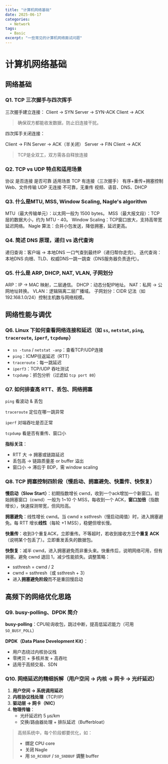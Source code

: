 ```yaml
---
title: "计算机网络基础"
date: 2025-06-17
categories:
  - Network
tags:
  - Basic
excerpt: "一些常见的计算机网络面试问题"
---
```




# 计算机网络基础

## 网络基础

### Q1. TCP 三次握手与四次挥手

三次握手建立连接：
Client → SYN
Server → SYN-ACK
Client → ACK

> 确保双方都能收发数据，防止旧连接干扰。

四次挥手关闭连接：

Client → FIN
Server → ACK（半关闭）
Server → FIN
Client → ACK

> TCP是全双工，双方需各自释放连接

### Q2. TCP vs UDP 特点和适用场景

协议  是否连接    是否可靠    适用场景
TCP 有连接（三次握手）   有序+重传+拥塞控制  Web、文件传输
UDP 无连接 不可靠，无重传 视频、语音、DNS、DHCP

### Q3. 什么是MTU, MSS, Window Scaling, Nagle's algorithm

MTU（最大传输单元）：以太网一般为 1500 bytes。
MSS（最大报文段）：TCP 层的数据大小，约为 MTU - 40。
Window Scaling：TCP窗口放大，支持高带宽延迟网络。
Nagle 算法：合并小包发送，降低拥塞，延迟更高。

### Q4. 简述 DNS 原理，递归 vs 迭代查询

递归查询：客户端 → 本地DNS 一口气查到最终IP（递归帮你走完）。
迭代查询：本地DNS 向根、TLD、权威DNS一跳一跳查（DNS服务器负责迭代）。

### Q5. 什么是 ARP, DHCP, NAT, VLAN, 子网划分

ARP：IP → MAC 映射，二层通信。
DHCP：动态分配IP地址。
NAT：私网 → 公网地址转换。
VLAN：逻辑隔离二层广播域。
子网划分：CIDR 记法（如 192.168.1.0/24）控制主机数与网络规模。

## 网络性能与调优

### Q6. Linux 下如何查看网络连接和延迟（如 `ss`, `netstat`, `ping`, `traceroute`, `iperf`, `tcpdump`）

- `ss -tuna` / `netstat -anp`：查看TCP/UDP连接
- `ping`：ICMP往返延迟（RTT）
- `traceroute`：每一跳延迟
- `iperf3`：TCP/UDP 吞吐测试
- `tcpdump`：抓包分析（过滤如 `tcp port 80`）

### Q7. 如何排查高 RTT、丢包、网络拥塞

`ping` 看波动 & 丢包

`traceroute` 定位在哪一跳异常

`iperf` 对端吞吐是否正常

`tcpdump` 看是否有重传、窗口小

**指标关注**：

- RTT 大 → 拥塞或链路延迟
- 丢包高 → 链路质量差 or buffer 溢出
- 窗口小 → 滞后于 BDP，需 window scaling

### Q8. TCP 拥塞控制四阶段（慢启动、拥塞避免、快重传、快恢复）

**慢启动（Slow Start）**：初期指数增长 cwnd，收到一个ack增加一个新窗口。初始拥塞窗口（cwnd）一般为 1~10 个 MSS，每收到一个 ACK，**窗口加倍**（指数增长），快速探测带宽，但风险高。

**拥塞避免**：线性增长 cwnd。当 cwnd ≥ ssthresh（慢启动阈值）时，进入拥塞避免。每 RTT 增长**线性**（每轮 +1 MSS），稳健但增长慢。

**快重传**：收到3个重复ACK，立即重传。不等超时，若收到接收方**三个重复 ACK**（说明某个包丢了）。立即重发丢失的数据包。

**快恢复**：减半 cwnd，进入拥塞避免而非重头来。快重传后，说明网络可用，但有拥塞。避免 cwnd 退回 1，减少性能损失。调整策略：

- ssthresh = cwnd / 2
- cwnd = ssthresh（或 ssthresh + 3）
- 进入**拥塞避免阶段**而不是重回慢启动

## 高频下的网络优化思路

### Q9. busy-polling、DPDK 简介

**busy-polling**：CPU轮询收包，跳过中断，提高低延迟能力（可用 `SO_BUSY_POLL`）

**DPDK（Data Plane Development Kit）**：

- 用户态绕过内核协议栈
- 零拷贝 + 多核并发 + 高吞吐
- 适用于高频交易、SDN

### Q10. 网络延迟的精细拆解（用户空间 → 内核 → 网卡 → 光纤延迟）

1. **用户空间 → 系统调用延迟**
2. **内核协议栈处理**（TCP/IP）
3. **驱动层 → 网卡（NIC）**
4. **物理传输**：
   - 光纤延迟约 5 μs/km
   - 交换/路由器处理 + 排队延迟（Bufferbloat）

> 高频系统中，每个阶段都要优化，如：
>
> - **绑定 CPU core**
> - **关闭 Nagle**
> - **用 `SO_RCVBUF` / `SO_SNDBUF` 调整 buffer**